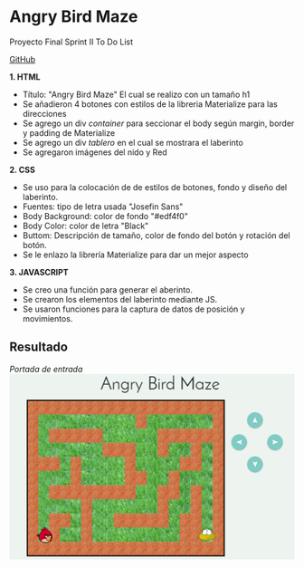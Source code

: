 # Angry Bird Maze

Proyecto Final Sprint II To Do List

[GitHub](https://sharmyn28.github.io/maze-AB/)


**1. HTML**
+ Título: "Angry Bird Maze"  El cual se realizo con un tamaño h1
+ Se añadieron 4 botones con estilos de la libreria Materialize para las direcciones
+ Se agrego un div *container* para seccionar el body según margin, border y padding de Materialize
+ Se agrego un div *tablero* en el cual se mostrara el laberinto
+ Se agregaron imágenes del nido y Red


**2. CSS**
+ Se uso para la colocación de de estilos de botones, fondo y diseño del laberinto.
+ Fuentes: tipo de letra usada "Josefin Sans"
+ Body Background: color de fondo "#edf4f0"
+ Body Color: color de letra "Black"
+ Buttom: Descripción de tamaño, color de fondo del botón y rotación del botón.
+ Se le enlazo la librería Materialize para dar un mejor aspecto


**3. JAVASCRIPT**
+ Se creo una función para generar el aberinto.
+ Se crearon los elementos del laberinto mediante JS.
+ Se usaron funciones para la captura de datos de posición y movimientos.


## Resultado
*Portada de entrada*
![Alt-Text](assets/img/completo.png)
